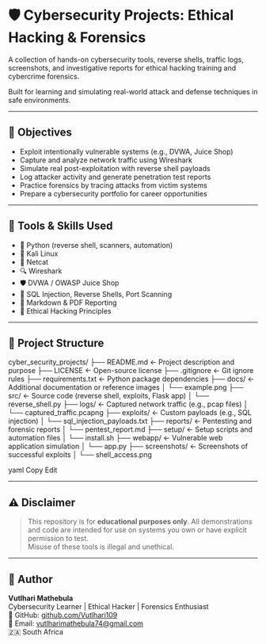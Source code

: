 # 🛡️ Cybersecurity Projects: Ethical Hacking & Forensics

A collection of hands-on cybersecurity tools, reverse shells, traffic logs, screenshots, and investigative reports for ethical hacking training and cybercrime forensics.

Built for learning and simulating real-world attack and defense techniques in safe environments.


---

## 🎯 Objectives

- Exploit intentionally vulnerable systems (e.g., DVWA, Juice Shop)
- Capture and analyze network traffic using Wireshark
- Simulate real post-exploitation with reverse shell payloads
- Log attacker activity and generate penetration test reports
- Practice forensics by tracing attacks from victim systems
- Prepare a cybersecurity portfolio for career opportunities

---

## 🧰 Tools & Skills Used

- 🐍 Python (reverse shell, scanners, automation)
- 🐧 Kali Linux
- 📡 Netcat
- 🔍 Wireshark
- 🛡️ DVWA / OWASP Juice Shop
- 🧪 SQL Injection, Reverse Shells, Port Scanning
- 📑 Markdown & PDF Reporting
- 🔐 Ethical Hacking Principles

---

## 📁 Project Structure

cyber_security_projects/
├── README.md ← Project description and purpose
├── LICENSE ← Open-source license
├── .gitignore ← Git ignore rules
├── requirements.txt ← Python package dependencies
├── docs/ ← Additional documentation or reference images
│ └── example.png
├── src/ ← Source code (reverse shell, exploits, Flask app)
│ └── reverse_shell.py
├── logs/ ← Captured network traffic (e.g., pcap files)
│ └── captured_traffic.pcapng
├── exploits/ ← Custom payloads (e.g., SQL injection)
│ └── sql_injection_payloads.txt
├── reports/ ← Pentesting and forensic reports
│ └── pentest_report.md
├── setup/ ← Setup scripts and automation files
│ └── install.sh
├── webapp/ ← Vulnerable web application simulation
│ └── app.py
├── screenshots/ ← Screenshots of successful exploits
│ └── shell_access.png

yaml
Copy
Edit

---

## ⚠ Disclaimer

> This repository is for **educational purposes only**. All demonstrations and code are intended for use on systems you own or have explicit permission to test.  
> Misuse of these tools is illegal and unethical.

---

## 📣 Author

**Vutlhari Mathebula**  
Cybersecurity Learner | Ethical Hacker | Forensics Enthusiast  
🔗 GitHub: [github.com/Vutlhari109](https://github.com/Vutlhari109)  
📧 Email: vutlharimathebula74@gmail.com  
🇿🇦 South Africa


